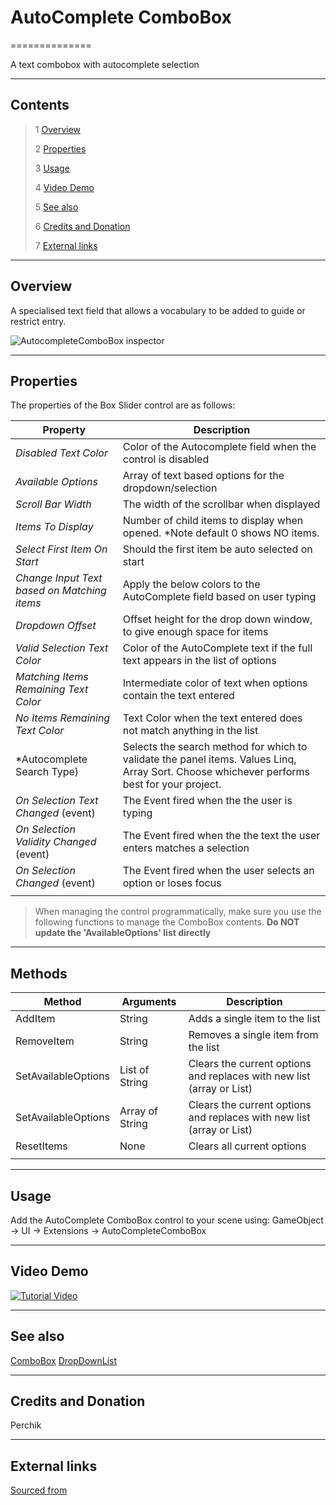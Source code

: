 # AutoComplete ComboBox

==============

A text combobox with autocomplete selection

---------

## Contents

> 1 [Overview](#markdown-header-overview)
>
> 2 [Properties](#markdown-header-properties)
>
> 3 [Usage](#markdown-header-usage)
>
> 4 [Video Demo](#markdown-header-video-demo)
>
> 5 [See also](#markdown-header-see-also)
>
> 6 [Credits and Donation](#markdown-header-credits-and-donation)
>
> 7 [External links](#markdown-header-external-links)

---------

## Overview

A specialised text field that allows a vocabulary to be added to guide or restrict entry.

![AutocompleteComboBox inspector](https://bitbucket.org/UnityUIExtensions/unity-ui-extensions/wiki/Controls/Images/AutoCompleteComboBoxInspector.jpg)

---------

## Properties

The properties of the Box Slider control are as follows:

Property | Description
--------- | --------------
*Disabled Text Color*|Color of the Autocomplete field when the control is disabled
*Available Options*|Array of text based options for the dropdown/selection
*Scroll Bar Width*|The width of the scrollbar when displayed
*Items To Display*|Number of child items to display when opened. *Note default 0 shows NO items.
*Select First Item On Start*|Should the first item be auto selected on start
*Change Input Text based on Matching items*|Apply the below colors to the AutoComplete field based on user typing
*Dropdown Offset*|Offset height for the drop down window, to give enough space for items
*Valid Selection Text Color*|Color of the AutoComplete text if the full text appears in the list of options
*Matching Items Remaining Text Color*|Intermediate color of text when options contain the text entered
*No Items Remaining Text Color*|Text Color when the text entered does not match anything in the list
*Autocomplete Search Type)|Selects the search method for which to validate the panel items. Values Linq, Array Sort.  Choose whichever performs best for your project.
*On Selection Text Changed* (event) |The Event fired when the the user is typing
*On Selection Validity Changed* (event) |The Event fired when the the text the user enters matches a selection
*On Selection Changed* (event) |The Event fired when the user selects an option or loses focus
||

> When managing the control programmatically, make sure you use the following functions to manage the ComboBox contents. **Do NOT update the 'AvailableOptions' list directly**

---------

## Methods

Method | Arguments | Description
--- | --- | ---
AddItem|String|Adds a single item to the list
RemoveItem|String|Removes a single item from the list
SetAvailableOptions|List of String|Clears the current options and replaces with new list (array or List)
SetAvailableOptions|Array of String|Clears the current options and replaces with new list (array or List)
ResetItems|None|Clears all current options
||

---------

## Usage

Add the AutoComplete ComboBox control to your scene using:
GameObject -> UI -> Extensions -> AutoCompleteComboBox

---------

## Video Demo

[![Tutorial Video](http://img.youtube.com/vi/JrEfs47FoOE/0.jpg)](http://www.youtube.com/watch?v=JrEfs47FoOE "AutoComplete ComboBox Tutorial")

---------

## See also

[ComboBox](https://bitbucket.org/UnityUIExtensions/unity-ui-extensions/wiki/Controls/ComboBox)
[DropDownList](https://bitbucket.org/UnityUIExtensions/unity-ui-extensions/wiki/Controls/DropDownList)

---------

## Credits and Donation

Perchik

---------

## External links

[Sourced from](http://forum.unity3d.com/threads/receive-onclick-event-and-pass-it-on-to-lower-ui-elements.293642/)

